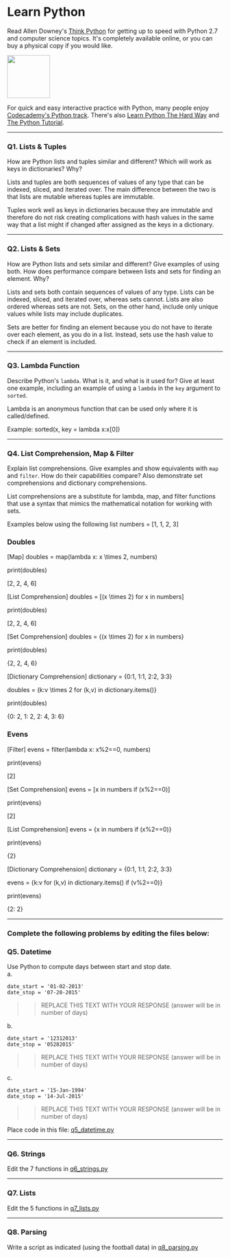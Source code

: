 # Learn Python

Read Allen Downey's [Think Python](http://www.greenteapress.com/thinkpython/) for getting up to speed with Python 2.7 and computer science topics. It's completely available online, or you can buy a physical copy if you would like.

<a href="http://www.greenteapress.com/thinkpython/"><img src="img/think_python.png" style="width: 100px;" target="_blank"></a>

For quick and easy interactive practice with Python, many people enjoy [Codecademy's Python track](http://www.codecademy.com/en/tracks/python). There's also [Learn Python The Hard Way](http://learnpythonthehardway.org/book/) and [The Python Tutorial](https://docs.python.org/2/tutorial/).

---

### Q1. Lists &amp; Tuples

How are Python lists and tuples similar and different? Which will work as keys in dictionaries? Why?

Lists and tuples are both sequences of values of any type that can be indexed, sliced, and iterated over. The main difference between the two is that lists are mutable whereas tuples are immutable. 

Tuples work well as keys in dictionaries because they are immutable and therefore do not risk creating complications with hash values in the same way that a list might if changed after assigned as the keys in a dictionary.

---

### Q2. Lists &amp; Sets

How are Python lists and sets similar and different? Give examples of using both. How does performance compare between lists and sets for finding an element. Why?

Lists and sets both contain sequences of values of any type. Lists can be indexed, sliced, and iterated over, whereas sets cannot. Lists are also ordered whereas sets are not. Sets, on the other hand, include only unique values while lists may include duplicates.

Sets are better for finding an element because you do not have to iterate over each element, as you do in a list. Instead, sets use the hash value to check if an element is included.


---

### Q3. Lambda Function

Describe Python's `lambda`. What is it, and what is it used for? Give at least one example, including an example of using a `lambda` in the `key` argument to `sorted`.

Lambda is an anonymous function that can be used only where it is called/defined.

Example: sorted(x, key = lambda x:x\[0])

---

### Q4. List Comprehension, Map &amp; Filter

Explain list comprehensions. Give examples and show equivalents with `map` and `filter`. How do their capabilities compare? Also demonstrate set comprehensions and dictionary comprehensions.

List comprehensions are a substitute for lambda, map, and filter functions that use a syntax that mimics the mathematical notation for working with sets. 

Examples below using the following list
numbers = \[1, 1, 2, 3]

### Doubles
[Map]
doubles = map(lambda x: x \times 2, numbers)

print(doubles)

\[2, 2, 4, 6]

[List Comprehension]
doubles = \[(x \times 2) for x in numbers]

print(doubles)

\[2, 2, 4, 6]

[Set Comprehension]
doubles = {(x \times 2) for x in numbers}

print(doubles)

{2, 2, 4, 6}

[Dictionary Comprehension]
dictionary = {0:1, 1:1, 2:2, 3:3}

doubles = {k:v \times 2 for (k,v) in dictionary.items()}

print(doubles)

{0: 2, 1: 2, 2: 4, 3: 6}

### Evens 

[Filter]
evens = filter(lambda x: x%2==0, numbers)

print(evens)

\[2]

[Set Comprehension]
evens = \[x in numbers if (x%2==0)]

print(evens)

\[2]

[List Comprehension]
evens = {x in numbers if (x%2==0)}

print(evens)

{2}

[Dictionary Comprehension]
dictionary = {0:1, 1:1, 2:2, 3:3}

evens = {k:v for (k,v) in dictionary.items() if (v%2==0)}

print(evens)

{2: 2}

---

### Complete the following problems by editing the files below:

### Q5. Datetime
Use Python to compute days between start and stop date.   
a.  

```
date_start = '01-02-2013'    
date_stop = '07-28-2015'
```

>> REPLACE THIS TEXT WITH YOUR RESPONSE (answer will be in number of days)

b.  
```
date_start = '12312013'  
date_stop = '05282015'  
```

>> REPLACE THIS TEXT WITH YOUR RESPONSE (answer will be in number of days)

c.  
```
date_start = '15-Jan-1994'      
date_stop = '14-Jul-2015'  
```

>> REPLACE THIS TEXT WITH YOUR RESPONSE  (answer will be in number of days)

Place code in this file: [q5_datetime.py](python/q5_datetime.py)

---

### Q6. Strings
Edit the 7 functions in [q6_strings.py](python/q6_strings.py)

---

### Q7. Lists
Edit the 5 functions in [q7_lists.py](python/q7_lists.py)

---

### Q8. Parsing
Write a script as indicated (using the football data) in [q8_parsing.py](python/q8_parsing.py)





